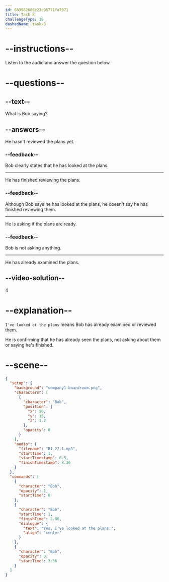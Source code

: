 ```yaml
---
id: 683982686e23c95771fa7071
title: Task 8
challengeType: 19
dashedName: task-8
---
```


<!-- (Audio) Bob: Yes, I've looked at the plans. -->

# --instructions--

Listen to the audio and answer the question below.

# --questions--

## --text--

What is Bob saying?

## --answers--

He hasn't reviewed the plans yet.

### --feedback--

Bob clearly states that he has looked at the plans.

---

He has finished reviewing the plans.

### --feedback--

Although Bob says he has looked at the plans, he doesn't say he has finished reviewing them.

---

He is asking if the plans are ready.

### --feedback--

Bob is not asking anything.

---

He has already examined the plans.

## --video-solution--

4

# --explanation--

`I've looked at the plans` means Bob has already examined or reviewed them.

He is confirming that he has already seen the plans, not asking about them or saying he's finished.

# --scene--

```json
{
  "setup": {
    "background": "company1-boardroom.png",
    "characters": [
      {
        "character": "Bob",
        "position": {
          "x": 50,
          "y": 15,
          "z": 1.2
        },
        "opacity": 0
      }
    ],
    "audio": {
      "filename": "B1_22-1.mp3",
      "startTime": 1,
      "startTimestamp": 6.5,
      "finishTimestamp": 8.36
    }
  },
  "commands": [
    {
      "character": "Bob",
      "opacity": 1,
      "startTime": 0
    },
    {
      "character": "Bob",
      "startTime": 1,
      "finishTime": 2.86,
      "dialogue": {
        "text": "Yes, I've looked at the plans.",
        "align": "center"
      }
    },
    {
      "character": "Bob",
      "opacity": 0,
      "startTime": 3.36
    }
  ]
}
```
